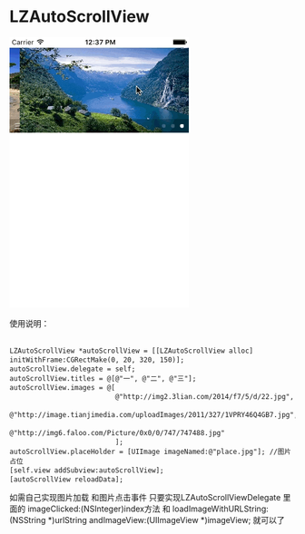 # LZAutoScrollView
![](https://github.com/00o0o/LZAutoScrollView/blob/master/2015-10-27%2017_28_23.gif)


使用说明：
<pre><code>
LZAutoScrollView *autoScrollView = [[LZAutoScrollView alloc] initWithFrame:CGRectMake(0, 20, 320, 150)];
autoScrollView.delegate = self;
autoScrollView.titles = @[@"一", @"二", @"三"];
autoScrollView.images = @[
                          @"http://img2.3lian.com/2014/f7/5/d/22.jpg",
                          @"http://image.tianjimedia.com/uploadImages/2011/327/1VPRY46Q4GB7.jpg",
                          @"http://img6.faloo.com/Picture/0x0/0/747/747488.jpg"
                          ];
autoScrollView.placeHolder = [UIImage imageNamed:@"place.jpg"]; //图片占位
[self.view addSubview:autoScrollView];
[autoScrollView reloadData];
</code></pre>
如需自己实现图片加载 和图片点击事件 只要实现LZAutoScrollViewDelegate 里面的 imageClicked:(NSInteger)index方法 和 loadImageWithURLString:(NSString *)urlString andImageView:(UIImageView *)imageView; 就可以了
